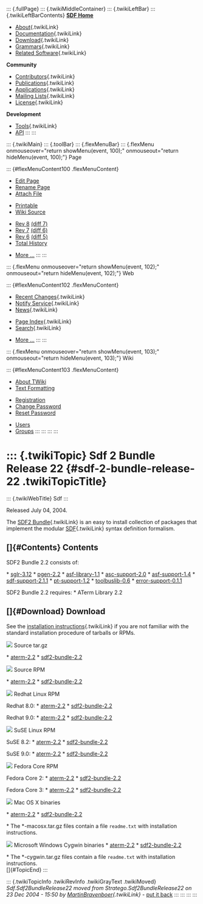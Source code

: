::: {.fullPage}
::: {.twikiMiddleContainer}
::: {.twikiLeftBar}
::: {.twikiLeftBarContents}
**[SDF Home](http://www.syntax-definition.org)**

-   [About](SdfLanguage){.twikiLink}
-   [Documentation](SdfDocumentation){.twikiLink}
-   [Download](SdfSoftware){.twikiLink}
-   [Grammars](SdfGrammars){.twikiLink}
-   [Related Software](SdfRelatedSoftware){.twikiLink}

**Community**

-   [Contributors](SdfDevelopment){.twikiLink}
-   [Publications](SdfPublications){.twikiLink}
-   [Applications](SdfApplications){.twikiLink}
-   [Mailing Lists](MailingList){.twikiLink}
-   [License](BSDLicense){.twikiLink}

**Development**

-   [Tools](DevelopmentTools){.twikiLink}
-   [API](http://homepages.cwi.nl/~daybuild/daily-docs)
:::
:::

::: {.twikiMain}
::: {.toolBar}
::: {.flexMenuBar}
::: {.flexMenu onmouseover="return showMenu(event, 100);" onmouseout="return hideMenu(event, 100);"}
Page

::: {#flexMenuContent100 .flexMenuContent}
-   [Edit
    Page](http://www.program-transformation.org/edit/Sdf/Sdf2BundleRelease22?t=1536826214)
-   [Rename
    Page](http://www.program-transformation.org/rename/Sdf/Sdf2BundleRelease22)
-   [Attach
    File](http://www.program-transformation.org/attach/Sdf/Sdf2BundleRelease22)

<!-- -->

-   [Printable](http://www.program-transformation.org/view/Sdf/Sdf2BundleRelease22?skin=print.pattern)
-   [Wiki
    Source](http://www.program-transformation.org/view/Sdf/Sdf2BundleRelease22?skin=text&raw=on&contenttype=text/plain)

<!-- -->

-   [Rev
    8](http://www.program-transformation.org/view/Sdf/Sdf2BundleRelease22?rev=1.8)
    [(diff 7)](http://www.program-transformation.org/rdiff/Sdf/Sdf2BundleRelease22?rev1=1.8&rev2=1.7)
-   [Rev
    7](http://www.program-transformation.org/view/Sdf/Sdf2BundleRelease22?rev=1.7)
    [(diff 6)](http://www.program-transformation.org/rdiff/Sdf/Sdf2BundleRelease22?rev1=1.7&rev2=1.6)
-   [Rev
    6](http://www.program-transformation.org/view/Sdf/Sdf2BundleRelease22?rev=1.6)
    [(diff 5)](http://www.program-transformation.org/rdiff/Sdf/Sdf2BundleRelease22?rev1=1.6&rev2=1.5)
-   [Total
    History](http://www.program-transformation.org/rdiff/Sdf/Sdf2BundleRelease22)

<!-- -->

-   [More
    \...](http://www.program-transformation.org/oops/Sdf/Sdf2BundleRelease22?template=oopsmore&param1=1.8&param2=1.8)
:::
:::

::: {.flexMenu onmouseover="return showMenu(event, 102);" onmouseout="return hideMenu(event, 102);"}
Web

::: {#flexMenuContent102 .flexMenuContent}
-   [Recent Changes](WebChanges){.twikiLink}
-   [Notify Service](WebNotify){.twikiLink}
-   [News](WebNews){.twikiLink}

<!-- -->

-   [Page Index](WebIndex){.twikiLink}
-   [Search](WebSearch){.twikiLink}

<!-- -->

-   [More
    \...](http://www.program-transformation.org/oops/Sdf/Sdf2BundleRelease22?template=oopsmore&param1=1.8&param2=1.8)
:::
:::

::: {.flexMenu onmouseover="return showMenu(event, 103);" onmouseout="return hideMenu(event, 103);"}
Wiki

::: {#flexMenuContent103 .flexMenuContent}
-   [About
    TWiki](http://www.program-transformation.org/view/TWiki/WebHome)
-   [Text
    Formatting](http://www.program-transformation.org/view/TWiki/TextFormattingRules)

<!-- -->

-   [Registration](http://www.program-transformation.org/view/TWiki/TWikiRegistration)
-   [Change
    Password](http://www.program-transformation.org/view/TWiki/ChangePassword)
-   [Reset
    Password](http://www.program-transformation.org/view/TWiki/ResetPassword)

<!-- -->

-   [Users](http://www.program-transformation.org/view/Main/TWikiUsers)
-   [Groups](http://www.program-transformation.org/view/Main/TWikiGroups)
:::
:::
:::
:::

::: {.twikiTopic}
Sdf 2 Bundle Release 22 {#sdf-2-bundle-release-22 .twikiTopicTitle}
=======================

::: {.twikiWebTitle}
Sdf
:::

Released July 04, 2004.

The [SDF2 Bundle](SdfBundle){.twikiLink} is an easy to install
collection of packages that implement the modular
[SDF](WebHome){.twikiLink} syntax definition formalism.

[]{#Contents} Contents
----------------------

SDF2 Bundle 2.2 consists of:

\* [sglr-3.12](http://www.cwi.nl/projects/MetaEnv/sglr/sglr-3.12.tar.gz)
\* [pgen-2.2](http://www.cwi.nl/projects/MetaEnv/pgen/pgen-2.2.tar.gz)
\*
[asf-library-1.1](http://www.cwi.nl/projects/MetaEnv/asf-library/asf-library-1.1.tar.gz)
\*
[asc-support-2.0](http://www.cwi.nl/projects/MetaEnv/asc-support/asc-support-2.0.tar.gz)
\*
[asf-support-1.4](http://www.cwi.nl/projects/MetaEnv/asf-support/asf-support-1.4.tar.gz)
\*
[sdf-support-2.1.1](http://www.cwi.nl/projects/MetaEnv/sdf-support/sdf-support-2.1.1.tar.gz)
\*
[pt-support-1.2](http://www.cwi.nl/projects/MetaEnv/pt-support/pt-support-1.2.tar.gz)
\*
[toolbuslib-0.6](http://www.cwi.nl/projects/MetaEnv/toolbuslib/toolbuslib-0.6.tar.gz)
\*
[error-support-0.1.1](http://www.cwi.nl/projects/MetaEnv/error-support/error-support-0.1.1.tar.gz)

SDF2 Bundle 2.2 requires: \* ATerm Library 2.2

[]{#Download} Download
----------------------

See the [installation
instructions](../Stratego/InstallationInstructions010){.twikiLink} if
you are not familiar with the standard installation procedure of
tarballs or RPMs.

![](http://losser.st-lab.cs.uu.nl/~mbravenb/images/src-pkg.png) Source
tar.gz

\*
[aterm-2.2](http://www.cwi.nl/projects/MetaEnv/aterm/aterm-2.2.tar.gz)
\*
[sdf2-bundle-2.2](ftp://ftp.stratego-language.org/pub/stratego/sdf2/sdf2-bundle-2.2.tar.gz)

![](http://losser.st-lab.cs.uu.nl/~mbravenb/images/src-pkg.png) Source
RPM

\*
[aterm-2.2](ftp://ftp.stratego-language.org/pub/stratego/aterm/aterm-2.2-1.src.rpm)
\*
[sdf2-bundle-2.2](ftp://ftp.stratego-language.org/pub/stratego/sdf2/sdf2-bundle-2.2.src.rpm)

![](http://losser.st-lab.cs.uu.nl/~mbravenb/images/redhat.png) Redhat
Linux RPM

Redhat 8.0: \*
[aterm-2.2](ftp://ftp.stratego-language.org/pub/stratego/aterm/aterm-2.2-1.i386-redhat8.0-linux-gnu.rpm)
\*
[sdf2-bundle-2.2](ftp://ftp.stratego-language.org/pub/stratego/sdf2/sdf2-bundle-2.2.i386-redhat8.0-linux-gnu.rpm)

Redhat 9.0: \*
[aterm-2.2](ftp://ftp.stratego-language.org/pub/stratego/aterm/aterm-2.2-1.i386-redhat9.0-linux-gnu.rpm)
\*
[sdf2-bundle-2.2](ftp://ftp.stratego-language.org/pub/stratego/sdf2/sdf2-bundle-2.2.i386-redhat9.0-linux-gnu.rpm)

![](http://losser.st-lab.cs.uu.nl/~mbravenb/images/suse.png) SuSE Linux
RPM

SuSE 8.2: \*
[aterm-2.2](ftp://ftp.stratego-language.org/pub/stratego/aterm/aterm-2.2-1.i386-suse8.2-linux-gnu.rpm)
\*
[sdf2-bundle-2.2](ftp://ftp.stratego-language.org/pub/stratego/sdf2/sdf2-bundle-2.2.i386-suse8.2-linux-gnu.rpm)

SuSE 9.0: \*
[aterm-2.2](ftp://ftp.stratego-language.org/pub/stratego/aterm/aterm-2.2/suse-9.0/aterm-2.2-1.i586.rpm)
\*
[sdf2-bundle-2.2](ftp://ftp.stratego-language.org/pub/stratego/sdf2/sdf2-bundle-2.2/suse-9.0/sdf2-bundle-2.2-2.i586.rpm)

![](http://losser.st-lab.cs.uu.nl/~mbravenb/images/fedora.png) Fedora
Core RPM

Fedora Core 2: \*
[aterm-2.2](ftp://ftp.stratego-language.org/pub/stratego/aterm/aterm-2.2/fedora-core-2/aterm-2.2-1.i386.rpm)
\*
[sdf2-bundle-2.2](ftp://ftp.stratego-language.org/pub/stratego/sdf2/sdf2-bundle-2.2/fedora-core-2/sdf2-bundle-2.2-2.i386.rpm)

Fedora Core 3: \*
[aterm-2.2](ftp://ftp.stratego-language.org/pub/stratego/aterm/aterm-2.2/fedora-core-3/aterm-2.2-1.i386.rpm)
\*
[sdf2-bundle-2.2](ftp://ftp.stratego-language.org/pub/stratego/sdf2/sdf2-bundle-2.2/fedora-core-3/sdf2-bundle-2.2-2.i386.rpm)

![](http://losser.st-lab.cs.uu.nl/~mbravenb/images/macosx.gif) Mac OS X
binaries

\*
[aterm-2.2](ftp://ftp.stratego-language.org/pub/stratego/aterm/aterm-2.2-macosx.tar.gz)
\*
[sdf2-bundle-2.2](ftp://ftp.stratego-language.org/pub/stratego/sdf2/sdf2-bundle-2.2-macosx.tar.gz)

\* The \*-macosx.tar.gz files contain a file `readme.txt` with
installation instructions.

![](http://losser.st-lab.cs.uu.nl/~mbravenb/images/win32.png) Microsoft
Windows Cygwin binaries \*
[aterm-2.2](ftp://ftp.stratego-language.org/pub/stratego/aterm/aterm-2.2-cygwin.tar.gz)
\*
[sdf2-bundle-2.2](ftp://ftp.stratego-language.org/pub/stratego/sdf2/sdf2-bundle-2.2-cygwin.tar.gz)

\* The \*-cygwin.tar.gz files contain a file `readme.txt` with
installation instructions.\
[]{#TopicEnd}
:::

::: {.twikiTopicInfo .twikiRevInfo .twikiGrayText .twikiMoved}
*Sdf.Sdf2BundleRelease22 moved from Stratego.Sdf2BundleRelease22 on 23
Dec 2004 - 15:50 by
[MartinBravenboer](../Main/MartinBravenboer){.twikiLink}* - [put it
back](http://www.program-transformation.org/rename/Sdf/Sdf2BundleRelease22?newweb=Stratego&newtopic=Sdf2BundleRelease22&confirm=on "Click to move topic back to previous location, with option to change references.")
:::
:::
:::
:::
